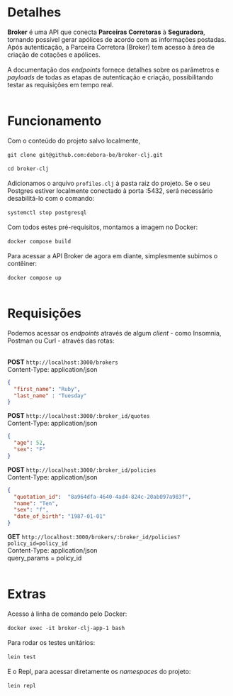 # Detalhes
**Broker** é uma API que conecta **Parceiras Corretoras** à **Seguradora**, tornando possível gerar apólices de acordo com as informações postadas. Após autenticação, a Parceira Corretora (Broker) tem acesso à área de criação de cotações e apólices.
<br></br>
A documentação dos _endpoints_ fornece detalhes sobre os parâmetros e _payloads_ de todas as etapas de autenticação e criação, possibilitando testar as requisições em tempo real.
<br></br>
# Funcionamento
Com o conteúdo do projeto salvo localmente,
</br> 
<br>`git clone git@github.com:debora-be/broker-clj.git`</br>
</br>
`cd broker-clj`</br>
</br>
Adicionamos o arquivo `profiles.clj` à pasta raiz do projeto. Se o seu Postgres estiver localmente conectado à porta :5432, será necessário desabilitá-lo com o comando:
</br>
<br>`systemctl stop postgresql`</br>
</br>
Com todos estes pré-requisitos, montamos a imagem no Docker:
</br>
<br>`docker compose build`</br>
</br>
Para acessar a API Broker de agora em diante, simplesmente subimos o contêiner:
</br>
<br>`docker compose up`</br>
</br>
# Requisições
Podemos acessar os _endpoints_ através de algum _client_ - como Insomnia, Postman ou Curl - através das rotas:
<br></br>

**POST** `http://localhost:3000/brokers` </br>
Content-Type: application/json
```json
{
  "first_name": "Ruby",
  "last_name" : "Tuesday"
}
```

**POST** `http://localhost:3000/:broker_id/quotes` </br>
Content-Type: application/json
```json
{
  "age": 52,
  "sex": "F"
}
```

**POST** `http://localhost:3000/:broker_id/policies` </br>
Content-Type: application/json
```json
{
  "quotation_id":  "8a964dfa-4640-4ad4-824c-20ab097a983f",
  "name": "Ten",
  "sex": "f",
  "date_of_birth": "1987-01-01"
}
```

**GET** `http://localhost:3000/brokers/:broker_id/policies?policy_id=policy_id` </br>
Content-Type: application/json </br>
query_params = policy_id
<br></br>

# Extras
Acesso à linha de comando pelo Docker:
</br>
<br>`docker exec -it broker-clj-app-1 bash` </br>
</br>
Para rodar os testes unitários:
</br>
<br>`lein test`</br>
</br>
E o Repl, para acessar diretamente os _namespaces_ do projeto:
</br>
<br>`lein repl`</br>